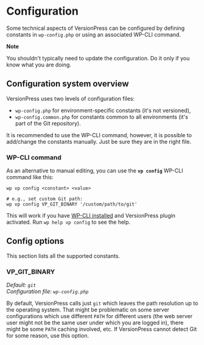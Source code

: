 # Configuration

Some technical aspects of VersionPress can be configured by defining constants in `wp-config.php` or using an associated WP-CLI command.

<div class="important">
  <strong>Note</strong>
  <p>You shouldn't typically need to update the configuration. Do it only if you know what you are doing.</p>
</div>


## Configuration system overview

VersionPress uses two levels of configuration files:

 - `wp-config.php` for environment-specific constants (it's not versioned),
 - `wp-config.common.php` for constants common to all environments (it's part of the Git repository).


It is recommended to use the WP-CLI command, however, it is possible to add/change the constants manually. Just be sure they are in the right file.

### WP-CLI command

As an alternative to manual editing, you can use the **`vp config`** WP-CLI command like this:

    wp vp config <constant> <value>
    
    # e.g., set custom Git path:
    wp vp config VP_GIT_BINARY '/custom/path/to/git'

This will work if you have [WP-CLI installed](https://github.com/wp-cli/wp-cli/wiki/Alternative-Install-Methods) and VersionPress plugin activated. Run `wp help vp config` to see the help.


## Config options

This section lists all the supported constants.

### VP\_GIT\_BINARY

*Default: `git`*  
*Configuration file: `wp-config.php`*

By default, VersionPress calls just `git` which leaves the path resolution up to the operating system. That might be problematic on some server configurations which use different `PATH` for different users (the web server user might not be the same user under which you are logged in), there might be some `PATH` caching involved, etc. If VersionPress cannot detect Git for some reason, use this option.



